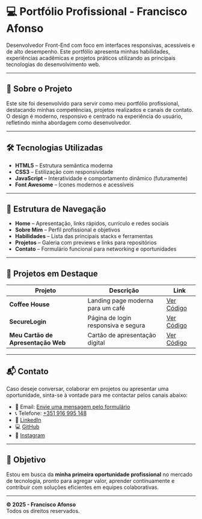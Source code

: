 # 💻 Portfólio Profissional - Francisco Afonso

Desenvolvedor Front-End com foco em interfaces responsivas, acessíveis e de alto desempenho. Este portfólio apresenta minhas habilidades, experiências acadêmicas e projetos práticos utilizando as principais tecnologias do desenvolvimento web.

---

## 📌 Sobre o Projeto

Este site foi desenvolvido para servir como meu portfólio profissional, destacando minhas competências, projetos realizados e canais de contato. O design é moderno, responsivo e centrado na experiência do usuário, refletindo minha abordagem como desenvolvedor.

---

## 🛠️ Tecnologias Utilizadas

- **HTML5** – Estrutura semântica moderna  
- **CSS3** – Estilização com responsividade  
- **JavaScript** – Interatividade e comportamento dinâmico  (futuramente) 
- **Font Awesome** – Ícones modernos e acessíveis
---

## 📂 Estrutura de Navegação

- **Home** – Apresentação, links rápidos, currículo e redes sociais  
- **Sobre Mim** – Perfil profissional e objetivos  
- **Habilidades** – Lista das principais stacks e ferramentas  
- **Projetos** – Galeria com previews e links para repositórios  
- **Contato** – Formulário funcional para networking e oportunidades  

---

## 🚀 Projetos em Destaque

| Projeto        | Descrição                              | Link                                                                 |
|----------------|------------------------------------------|----------------------------------------------------------------------|
| **Coffee House** | Landing page moderna para um café       | [Ver Código](https://github.com/afonsowebdev/caffee-House)          |
| **SecureLogin**  | Página de login responsiva e segura     | [Ver Código](https://github.com/afonsowebdev/secure-login)          |
| **Meu Cartão de Apresentação Web**      | Cartão de apresentação digital          | [Ver Código](https://github.com/afonsowebdev/meucartao)|

---

## 📬 Contato

Caso deseje conversar, colaborar em projetos ou apresentar uma oportunidade, sinta-se à vontade para me contactar pelos canais abaixo:

- 📧 Email: [Envie uma mensagem pelo formulário](#)
- 📞 Telefone: [+351 916 995 148](tel:+351916995148)
- 🔗 [LinkedIn](https://www.linkedin.com/in/francisco-ngonde-afonso/)
- 💻 [GitHub](https://github.com/afonsowebdev)
- 📸 [Instagram](https://www.instagram.com/afonso.web.developer)

---

## 🧠 Objetivo

Estou em busca da **minha primeira oportunidade profissional** no mercado de tecnologia, pronto para agregar valor, aprender continuamente e contribuir com soluções eficientes em equipes colaborativas.

---

**© 2025 - Francisco Afonso**  
Todos os direitos reservados.
